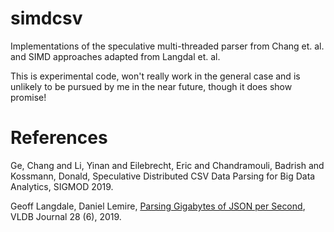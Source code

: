# simdcsv

Implementations of the speculative multi-threaded parser from Chang et. al. and SIMD approaches adapted from Langdal et. al.

This is experimental code, won't really work in the general case and is unlikely to be pursued by me in the near future, though it does show promise!

# References

Ge, Chang and Li, Yinan and Eilebrecht, Eric and Chandramouli, Badrish and Kossmann, Donald, Speculative Distributed CSV Data Parsing for Big Data Analytics, SIGMOD 2019.

Geoff Langdale, Daniel Lemire, [Parsing Gigabytes of JSON per Second](https://arxiv.org/abs/1902.08318), VLDB Journal 28 (6), 2019.

